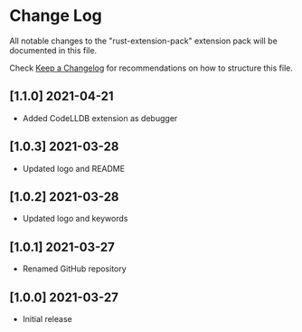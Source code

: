 # Change Log

All notable changes to the "rust-extension-pack" extension pack will be documented in this file.

Check [Keep a Changelog](http://keepachangelog.com/) for recommendations on how to structure this file.

## [1.1.0] 2021-04-21
- Added CodeLLDB extension as debugger

## [1.0.3] 2021-03-28
- Updated logo and README

## [1.0.2] 2021-03-28
- Updated logo and keywords

## [1.0.1] 2021-03-27
- Renamed GitHub repository

## [1.0.0] 2021-03-27
- Initial release
